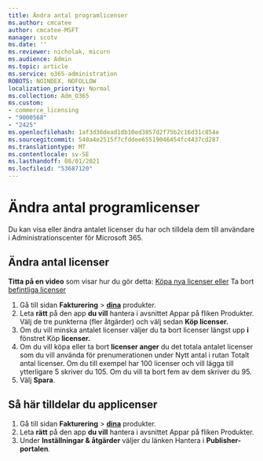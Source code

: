 ```yaml
---
title: Ändra antal programlicenser
ms.author: cmcatee
author: cmcatee-MSFT
manager: scotv
ms.date: ''
ms.reviewer: nicholak, micurn
ms.audience: Admin
ms.topic: article
ms.service: o365-administration
ROBOTS: NOINDEX, NOFOLLOW
localization_priority: Normal
ms.collection: Adm_O365
ms.custom:
- commerce_licensing
- "9000568"
- "2425"
ms.openlocfilehash: 1af3d36dead1db10ed3857d2f75b2c16d31c854e
ms.sourcegitcommit: 540a4e2515f7cfddee65519046454fc4437cd287
ms.translationtype: MT
ms.contentlocale: sv-SE
ms.lasthandoff: 08/01/2021
ms.locfileid: "53687120"
---
```

# <a name="change-app-license-quantity"></a>Ändra antal programlicenser

Du kan visa eller ändra antalet licenser du har och tilldela dem till användare i Administrationscenter för Microsoft 365.

## <a name="to-change-license-quantity"></a>Ändra antal licenser

**Titta på en video** som visar hur du gör detta: [Köpa nya licenser eller](https://go.microsoft.com/fwlink/p/?linkid=2154857) Ta bort [befintliga licenser](https://go.microsoft.com/fwlink/p/?linkid=2154938)

1. Gå till sidan **Fakturering**  >  **[dina](https://go.microsoft.com/fwlink/p/?linkid=842054)** produkter.
2. Leta **rätt** på den app **du vill** hantera i avsnittet Appar på fliken Produkter. Välj de tre punkterna (fler åtgärder) och välj sedan **Köp licenser.**
3. Om du vill minska antalet licenser väljer du ta bort licenser längst upp **i** fönstret Köp **licenser.**
4. Om du vill köpa eller ta  bort **licenser anger** du det totala antalet licenser som du vill använda för prenumerationen under Nytt antal i rutan Totalt antal licenser. Om du till exempel har 100 licenser och vill lägga till ytterligare 5 skriver du 105. Om du vill ta bort fem av dem skriver du 95.
5. Välj **Spara**.

## <a name="to-assign-app-licenses"></a>Så här tilldelar du applicenser

1. Gå till sidan **Fakturering**  >  **[dina](https://go.microsoft.com/fwlink/p/?linkid=842054)** produkter.
2. Leta **rätt** på den app **du vill** hantera i avsnittet Appar på fliken Produkter.
3. Under **Inställningar & åtgärder** väljer du länken Hantera i **Publisher-portalen**.